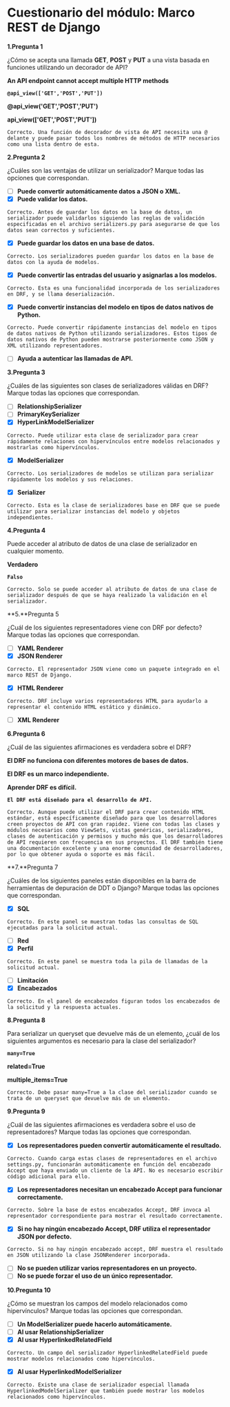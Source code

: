 # Cuestionario del módulo: Marco REST de Django

**1.Pregunta 1**

¿Cómo se acepta una llamada **GET**, **POST** y **PUT** a una vista basada en funciones utilizando un decorador de API?

**An API endpoint cannot accept multiple HTTP methods**

**`@api_view(['GET','POST','PUT'])`**

**@api_view('GET','POST','PUT')**

**api_view(['GET','POST','PUT'])**

```markup
Correcto. Una función de decorador de vista de API necesita una @ delante y puede pasar todos los nombres de métodos de HTTP necesarios como una lista dentro de esta.
```

**2.Pregunta 2**

¿Cuáles son las ventajas de utilizar un serializador? Marque todas las opciones que correspondan.

- [ ]  **Puede convertir automáticamente datos a JSON o XML.**
- [x]  **Puede validar los datos.**

```markup
Correcto. Antes de guardar los datos en la base de datos, un serializador puede validarlos siguiendo las reglas de validación especificadas en el archivo serializers.py para asegurarse de que los datos sean correctos y suficientes.
```

- [x]  **Puede guardar los datos en una base de datos.**

```markup
Correcto. Los serializadores pueden guardar los datos en la base de datos con la ayuda de modelos.
```

- [x]  **Puede convertir las entradas del usuario y asignarlas a los modelos.**

```markup
Correcto. Esta es una funcionalidad incorporada de los serializadores en DRF, y se llama deserialización.
```

- [x]  **Puede convertir instancias del modelo en tipos de datos nativos de Python.**

```markup
Correcto. Puede convertir rápidamente instancias del modelo en tipos de datos nativos de Python utilizando serializadores. Estos tipos de datos nativos de Python pueden mostrarse posteriormente como JSON y XML utilizando representadores.
```

- [ ]  **Ayuda a autenticar las llamadas de API.**

**3.Pregunta 3**

¿Cuáles de las siguientes son clases de serializadores válidas en DRF? Marque todas las opciones que correspondan.

- [ ]  **RelationshipSerializer**
- [ ]  **PrimaryKeySerializer**
- [x]  **HyperLinkModelSerializer**

```markup
Correcto. Puede utilizar esta clase de serializador para crear rápidamente relaciones con hipervínculos entre modelos relacionados y mostrarlas como hipervínculos.
```

- [x]  **ModelSerializer**

```markup
Correcto. Los serializadores de modelos se utilizan para serializar rápidamente los modelos y sus relaciones.
```

- [x]  **Serializer**

```markup
Correcto. Esta es la clase de serializadores base en DRF que se puede utilizar para serializar instancias del modelo y objetos independientes.
```

**4.Pregunta 4**

Puede acceder al atributo de datos de una clase de serializador en cualquier momento.

**Verdadero**

**`Falso`**

```markup
Correcto. Solo se puede acceder al atributo de datos de una clase de serializador después de que se haya realizado la validación en el serializador.
```

**5.**Pregunta 5

¿Cuál de los siguientes representadores viene con DRF por defecto? Marque todas las opciones que correspondan.

- [ ]  **YAML Renderer**
- [x]  **JSON Renderer**

```markup
Correcto. El representador JSON viene como un paquete integrado en el marco REST de Django.
```

- [x]  **HTML Renderer**

```markup
Correcto. DRF incluye varios representadores HTML para ayudarlo a representar el contenido HTML estático y dinámico.
```

- [ ]  **XML Renderer**

**6.Pregunta 6**

¿Cuál de las siguientes afirmaciones es verdadera sobre el DRF?

**El DRF no funciona con diferentes motores de bases de datos.**

**El DRF es un marco independiente.**

**Aprender DRF es difícil.**

**`El DRF está diseñado para el desarrollo de API.`**

```markup
Correcto. Aunque puede utilizar el DRF para crear contenido HTML estándar, está específicamente diseñado para que los desarrolladores creen proyectos de API con gran rapidez. Viene con todas las clases y módulos necesarios como ViewSets, vistas genéricas, serializadores, clases de autenticación y permisos y mucho más que los desarrolladores de API requieren con frecuencia en sus proyectos. El DRF también tiene una documentación excelente y una enorme comunidad de desarrolladores, por lo que obtener ayuda o soporte es más fácil.
```

**7.**Pregunta 7

¿Cuáles de los siguientes paneles están disponibles en la barra de herramientas de depuración de DDT o Django? Marque todas las opciones que correspondan.

- [x]  **SQL**

```markup
Correcto. En este panel se muestran todas las consultas de SQL ejecutadas para la solicitud actual.
```

- [ ]  **Red**
- [x]  **Perfil**

```markup
Correcto. En este panel se muestra toda la pila de llamadas de la solicitud actual.
```

- [ ]  **Limitación**
- [x]  **Encabezados**

```markup
Correcto. En el panel de encabezados figuran todos los encabezados de la solicitud y la respuesta actuales.
```

**8.Pregunta 8**

Para serializar un queryset que devuelve más de un elemento, ¿cuál de los siguientes argumentos es necesario para la clase del serializador?

**`many=True`**

**related=True**

**multiple_items=True**

```markup
Correcto. Debe pasar many=True a la clase del serializador cuando se trata de un queryset que devuelve más de un elemento.
```

**9.Pregunta 9**

¿Cuál de las siguientes afirmaciones es verdadera sobre el uso de representadores? Marque todas las opciones que correspondan.

- [x]  **Los representadores pueden convertir automáticamente el resultado.**

```markup
Correcto. Cuando carga estas clases de representadores en el archivo settings.py, funcionarán automáticamente en función del encabezado Accept que haya enviado un cliente de la API. No es necesario escribir código adicional para ello.
```

- [x]  **Los representadores necesitan un encabezado Accept para funcionar correctamente.**

```markup
Correcto. Sobre la base de estos encabezados Accept, DRF invoca al representador correspondiente para mostrar el resultado correctamente.
```

- [x]  **Si no hay ningún encabezado Accept, DRF utiliza el representador JSON por defecto.**

```markup
Correcto. Si no hay ningún encabezado accept, DRF muestra el resultado en JSON utilizando la clase JSONRenderer incorporada.
```

- [ ]  **No se pueden utilizar varios representadores en un proyecto.**
- [ ]  **No se puede forzar el uso de un único representador.**

**10.Pregunta 10**

¿Cómo se muestran los campos del modelo relacionados como hipervínculos? Marque todas las opciones que correspondan.

- [ ]  **Un ModelSerializer puede hacerlo automáticamente.**
- [ ]  **Al usar RelationshipSerializer**
- [x]  **Al usar HyperlinkedRelatedField**

```markup
Correcto. Un campo del serializador HyperlinkedRelatedField puede mostrar modelos relacionados como hipervínculos.
```

- [x]  **Al usar HyperlinkedModelSerializer**

```markup
Correcto. Existe una clase de serializador especial llamada HyperlinkedModelSerializer que también puede mostrar los modelos relacionados como hipervínculos.
```